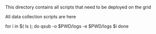 This directory contains all scripts that need to be deployed on the grid

All data collection scripts are here

for i in $( ls ); do
	qsub -o $PWD/logs -e $PWD/logs $i
done

